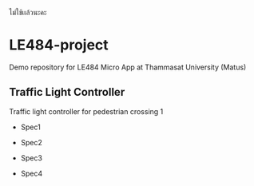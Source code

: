 ไม่ใช้เเล้วนะคะ
# LE484-project
Demo repository for LE484 Micro App at Thammasat University (Matus)

## Traffic Light Controller
Traffic light controller for pedestrian crossing 1

* Spec1

* Spec2

* Spec3

* Spec4
